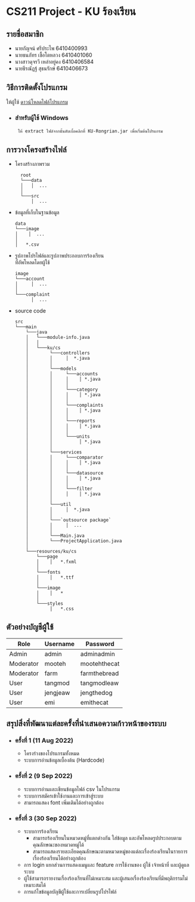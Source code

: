 # CS211 Project - KU ร้องเรียน
## รายชื่อสมาชิก
- นายกัญจน์ ศรีประไพ 6410400993<br>
- นายธนภัทร เชื้อโตหลวง 6410401060<br>
- นางสาวดุจรวี เหล่าอยู่คง 6410406584<br>
- นายธีรณัฏฐ์ สุธนรักษ์ 6410406673<br>

## วิธีการติดตั้งโปรแกรม
ให้ผู้ใช้ [ดาวน์โหลดไฟล์โปรแกรม](https://drive.google.com/file/d/1Zxk03cuQ0ZtpDt49R81aIcIgaBb9YvxB/view?usp=sharing) <br>
- ### สำหรับผู้ใช้ Windows
&nbsp; &nbsp; &nbsp; &nbsp; `ให้ extract ไฟล์จากนั้นดับเบิ้ลคลิกที่ KU-Rongrian.jar เพื่อเริ่มต้นโปรแกรม`

## การวางโครงสร้างไฟล์

- โครงสร้างภาพรวม
  ```
    root
    └───data
    │   │  ...
    │
    └───src
        │  ...
  ```

- ข้อมูลที่เก็บในฐานข้อมูล
  ```
  data
  └───image
  │    │  ...
  │
  │   *.csv
  ```

- รูปภาพโปรไฟล์และรูปภาพประกอบการร้องเรียน<br>ที่อัพโหลดโดยผู้ใช้
  ```
  image
  └───account
  │     │  ...
  │
  └───complaint
        │  ...
  ```

- source code
  ```
  src
  └───main
      └───java
      │   └───module-info.java
      │   │
      │   └───ku/cs
      │        └───controllers
      │        │     │  *.java 
      │        │
      │        └───models
      │        │     └───accounts
      │        │     │    │ *.java
      │        │     │    
      │        │     └───category
      │        │     │    │ *.java
      │        │     │    
      │        │     └───complaints
      │        │     │    │ *.java
      │        │     │  
      │        │     └───reports
      │        │     │    │ *.java
      │        │     │  
      │        │     └───units
      │        │          │ *.java
      │        │       
      │        └───services
      │        │     └───comparator
      │        │     │    │ *.java
      │        │     │  
      │        │     └───datasource
      │        │     │    │ *.java
      │        │     │  
      │        │     └───filter
      │        │     │    │ *.java
      │        │
      │        └───util
      │        │     │  *.java
      │        │
      │        └───`outsource package`
      │        │     │  ...  
      │        │     
      │        └───Main.java
      │        └───ProjectApplication.java
      │
      └───resources/ku/cs
          └───page
          │    │   *.fxml
          │
          └───fonts
          │    │   *.ttf
          │
          └───image
          │    │   *
          │
          └───styles
               │   *.css
   ```
## ตัวอย่างบัญชีผู้ใช้
 Role|Username|Password
 ---|---|---
 Admin|admin|adminadmin
 Moderator|mooteh|mootehthecat
 Moderator|farm|farmthebread
 User|tangmod|tangmodleaw
 User|jengjeaw|jengthedog
 User|emi|emithecat
## สรุปสิ่งที่พัฒนาแต่ละครั้งที่นำเสนอความก้าวหน้าของระบบ
* ### ครั้งที่ 1 (11 Aug 2022)
  - โครงร่างของโปรแกรมทั้งหมด
  - ระบบการอ่านข้อมูลเบื้องต้น (Hardcode)
* ### ครั้งที่ 2 (9 Sep 2022)
  - ระบบการอ่านและเขียนข้อมูลไฟล์ csv ในโปรแกรม
  - ระบบการสมัครเข้าใช้งานและการเข้าสู่ระบบ
  - สามารถแสดง font เพิ่มเติมได้อย่างถูกต้อง
* ### ครั้งที่ 3 (30 Sep 2022)
  - ระบบการร้องเรียน 
      - สามารถร้องเรียนในหมวดหมู่ที่แตกต่างกัน ใส่ข้อมูล และอัพโหลดรูปประกอบตามคุณลักษณะของหมวดหมู่ได้
      - สามารถแสดงรายละเอียดคุณลักษณะตามหมวดหมู่ของแต่ละเรื่องร้องเรียนในรายการเรื่องร้องเรียนได้อย่างถูกต้อง
  - การ login แยกส่วนการแสดงเมนูและ feature การใช้งานของ ผู้ใช้ เจ้าหน้าที่ และผู้ดูแลระบบ
  - ผู้ใช้สามารถรายงานเรื่องร้องเรียนที่ไม่เหมาะสม และผู้เสนอเรื่องร้องเรียนที่มีพฤติกรรมไม่เหมาะสมได้
  - การแก้ไขข้อมูลบัญชีผู้ใช้และการเปลี่ยนรูปโปรไฟล์

